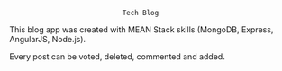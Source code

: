 								
								Tech Blog

This blog app was created with MEAN Stack skills (MongoDB, Express, AngularJS, Node.js).

Every post can be voted, deleted, commented and added.